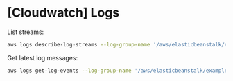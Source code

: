 # [Cloudwatch] Logs

List streams:

```bash
aws logs describe-log-streams --log-group-name '/aws/elasticbeanstalk/example/var/log/nodejs/nodejs.log' | jq -r '.logStreams[] .logStreamName'
```

Get latest log messages:

```bash
aws logs get-log-events --log-group-name '/aws/elasticbeanstalk/example/var/log/nodejs/nodejs.log' --log-stream-name 'i-123456789' | jq -r '.events[] .message'
```